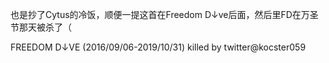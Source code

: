 也是抄了Cytus的冷饭，顺便一提这首在Freedom D↓ve后面，然后里FD在万圣节那天被杀了（

FREEDOM D↓VE (2016/09/06-2019/10/31) killed by twitter@kocster059